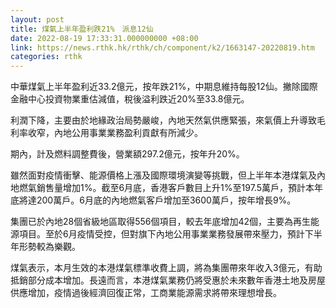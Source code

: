 ```yaml
---
layout: post
title: 煤氣上半年盈利跌21%　派息12仙
date: 2022-08-19 17:33:31.000000000 +08:00
link: https://news.rthk.hk/rthk/ch/component/k2/1663147-20220819.htm
categories: rthk
---
```


中華煤氣上半年盈利近33.2億元，按年跌21%，中期息維持每股12仙。撇除國際金融中心投資物業重估減值，稅後溢利跌近20%至33.8億元。

利潤下降，主要由於地緣政治局勢嚴峻，內地天然氣供應緊張，來氣價上升導致毛利率收窄，內地公用事業業務盈利貢獻有所減少。

期內，計及燃料調整費後，營業額297.2億元，按年升20%。

雖然面對疫情衝擊、能源價格上漲及國際環境演變等挑戰，但上半年本港煤氣及內地燃氣銷售量增加1%。截至6月底，香港客戶數目上升1%至197.5萬戶，預計本年底將達200萬戶。6月底的內地燃氣客戶增加至3600萬戶，按年增長9%。

集團已於內地28個省級地區取得556個項目，較去年底增加42個，主要為再生能源項目。至於6月疫情受控，但對旗下內地公用事業業務發展帶來壓力，預計下半年形勢較為樂觀。

煤氣表示，本月生效的本港煤氣標準收費上調，將為集團帶來年收入3億元，有助抵銷部分成本增加。長遠而言，本港煤氣業務仍將受惠於未來數年香港土地及房屋供應增加，疫情過後經濟回復正常，工商業能源需求將帶來理想增長。

